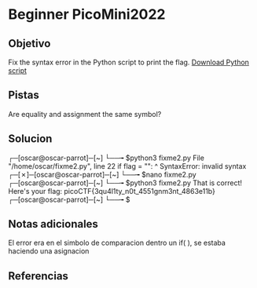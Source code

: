 # Beginner PicoMini2022
## Objetivo
Fix the syntax error in the Python script to print the flag. [Download Python script](https://artifacts.picoctf.net/c/66/fixme2.py)
## Pistas
Are equality and assignment the same symbol?
## Solucion
┌─[oscar@oscar-parrot]─[~]
└──╼ $python3 fixme2.py 
  File "/home/oscar/fixme2.py", line 22
    if flag = "":
            ^
SyntaxError: invalid syntax
┌─[✗]─[oscar@oscar-parrot]─[~]
└──╼ $nano fixme2.py 
┌─[oscar@oscar-parrot]─[~]
└──╼ $python3 fixme2.py 
That is correct! Here's your flag: picoCTF{3qu4l1ty_n0t_4551gnm3nt_4863e11b}
┌─[oscar@oscar-parrot]─[~]
└──╼ $

## Notas adicionales
El error era en el simbolo de comparacion dentro un if( ), se estaba haciendo una asignacion 
## Referencias